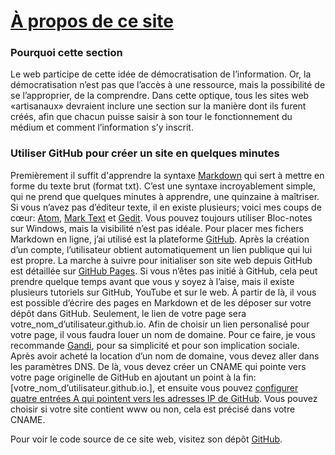 # [À propos de ce site](https://www.antoinesweeney.com)

### Pourquoi cette section

Le web participe de cette idée de démocratisation de l’information.
Or, la démocratisation n’est pas que l’accès à une ressource, mais la possibilité de se l’approprier, de la comprendre.
Dans cette optique, tous les sites web «artisanaux» devraient inclure une section sur la manière dont ils furent créés, afin que chacun puisse saisir à son tour le fonctionnement du médium et comment l’information s’y inscrit.

### Utiliser GitHub pour créer un site en quelques minutes

Premièrement il suffit d'apprendre la syntaxe [Markdown](https://www.markdownguide.org/) qui sert à mettre en forme du texte brut (format txt).
C’est une syntaxe incroyablement simple, qui ne prend que quelques minutes à apprendre, une quinzaine à maîtriser.
Si vous n’avez pas d’éditeur texte, il en existe plusieurs; voici mes coups de cœur: [Atom](https://atom.io/), [Mark Text](https://marktext.app/) et [Gedit](https://wiki.gnome.org/Apps/Gedit).
Vous pouvez toujours utiliser Bloc-notes sur Windows, mais la visibilité n’est pas idéale.
Pour placer mes fichers Markdown en ligne, j’ai utilisé est la plateforme [GitHub](https://github.com/).
Après la création d’un compte, l’utilisateur obtient automatiquement un lien publique qui lui est propre.
La marche à suivre pour initialiser son site web depuis GitHub est détaillée sur [GitHub Pages](https://pages.github.com/).
Si vous n’êtes pas initié à GitHub, cela peut prendre quelque temps avant que vous y soyez à l’aise, mais il existe plusieurs tutoriels sur GitHub, YouTube et sur le web.
À partir de là, il vous est possible d’écrire des pages en Markdown et de les déposer sur votre dépôt dans GitHub.
Seulement, le lien de votre page sera votre_nom_d’utilisateur.github.io.
Afin de choisir un lien personalisé pour votre page, il vous faudra louer un nom de domaine.
Pour ce faire, je vous recommande [Gandi](https://www.gandi.net/fr), pour sa simplicité et pour son implication sociale.
Après avoir acheté la location d’un nom de domaine, vous devez aller dans les paramètres DNS.
De là, vous devez créer un CNAME qui pointe vers votre page originelle de GitHub en ajoutant un point à la fin: [votre_nom_d’utilisateur.github.io.], et ensuite vous pouvez [configurer quatre entrées A qui pointent vers les adresses IP de GitHub](https://docs.github.com/en/github/working-with-github-pages/managing-a-custom-domain-for-your-github-pages-site).
Vous pouvez choisir si votre site contient www ou non, cela est précisé dans votre CNAME.


Pour voir le code source de ce site web, visitez son dépôt [GitHub](https://github.com/Sweeney97).
